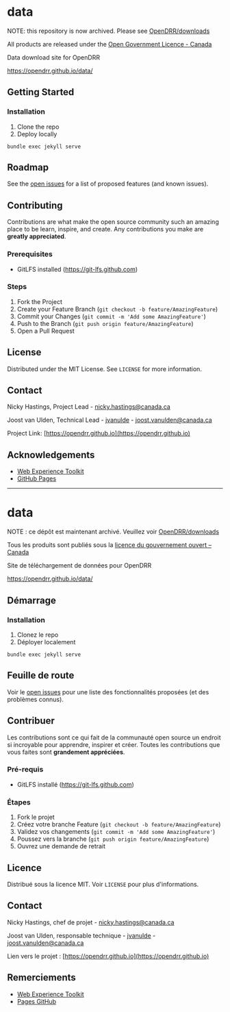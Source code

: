 # data

NOTE: this repository is now archived. Please see [OpenDRR/downloads](https://github.com/OpenDRR/downloads)

All products are released under the [Open Government Licence - Canada](https://open.canada.ca/en/open-government-licence-canada)

Data download site for OpenDRR

https://opendrr.github.io/data/

## Getting Started

### Installation

1. Clone the repo
2. Deploy locally

 `bundle exec jekyll serve`

## Roadmap

See the [open issues](https://github.com/OpenDRR/data/issues) for a list of proposed features (and known issues).

## Contributing

Contributions are what make the open source community such an amazing place to be learn, inspire, and create. Any contributions you make are **greatly appreciated**.

### Prerequisites
* GitLFS installed (https://git-lfs.github.com)

### Steps
1. Fork the Project
2. Create your Feature Branch (`git checkout -b feature/AmazingFeature`)
3. Commit your Changes (`git commit -m 'Add some AmazingFeature'`)
4. Push to the Branch (`git push origin feature/AmazingFeature`)
5. Open a Pull Request

## License

Distributed under the MIT License. See `LICENSE` for more information.

## Contact

Nicky Hastings, Project Lead - nicky.hastings@canada.ca

Joost van Ulden, Technical Lead - [jvanulde](https://github.com/jvanulde) - joost.vanulden@canada.ca

Project Link: [https://opendrr.github.io](https://opendrr.github.io)

## Acknowledgements
* [Web Experience Toolkit](https://github.com/wet-boew/wet-boew)
* [GitHub Pages](https://pages.github.com)

---

# data

NOTE : ce dépôt est maintenant archivé. Veuillez voir [OpenDRR/downloads](https://github.com/OpenDRR/downloads)

Tous les produits sont publiés sous la [licence du gouvernement ouvert – Canada](https://ouvert.canada.ca/fr/licence-du-gouvernement-ouvert-canada)

Site de téléchargement de données pour OpenDRR

https://opendrr.github.io/data/

## Démarrage

### Installation

1. Clonez le repo
2. Déployer localement

 `bundle exec jekyll serve`

## Feuille de route

Voir le [open issues](https://github.com/OpenDRR/data/issues) pour une liste des fonctionnalités proposées (et des problèmes connus).

## Contribuer

Les contributions sont ce qui fait de la communauté open source un endroit si incroyable pour apprendre, inspirer et créer. Toutes les contributions que vous faites sont **grandement appréciées**.

### Pré-requis
* GitLFS installé (https://git-lfs.github.com)

### Étapes
1. Fork le projet
2. Créez votre branche Feature (`git checkout -b feature/AmazingFeature`)
3. Validez vos changements (`git commit -m 'Add some AmazingFeature'`)
4. Poussez vers la branche (`git push origin feature/AmazingFeature`)
5. Ouvrez une demande de retrait

## Licence

Distribué sous la licence MIT. Voir `LICENSE` pour plus d'informations.

## Contact

Nicky Hastings, chef de projet - nicky.hastings@canada.ca

Joost van Ulden, responsable technique - [jvanulde](https://github.com/jvanulde) - joost.vanulden@canada.ca

Lien vers le projet : [https://opendrr.github.io](https://opendrr.github.io)

## Remerciements
* [Web Experience Toolkit](https://github.com/wet-boew/wet-boew)
* [Pages GitHub](https://pages.github.com)
